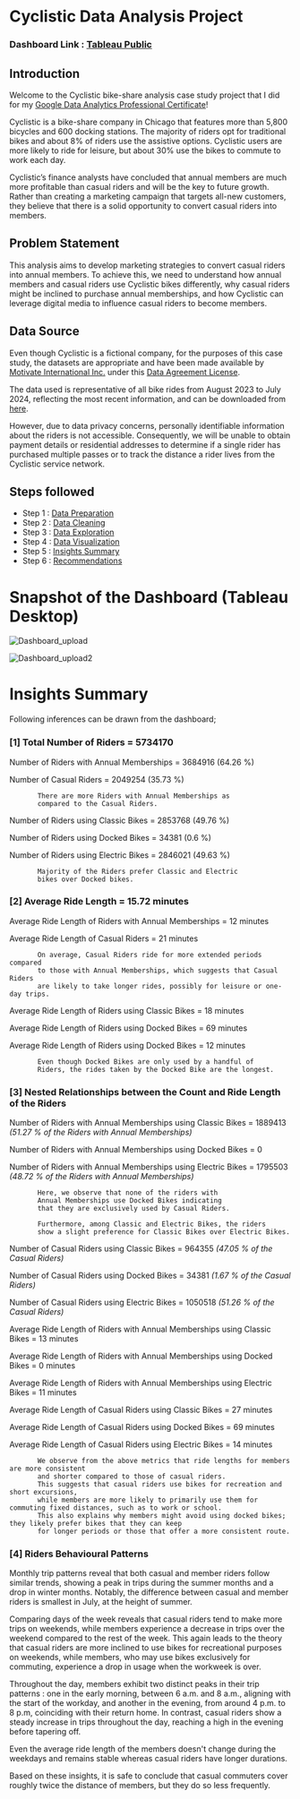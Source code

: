 # Cyclistic Data Analysis Project

### Dashboard Link : [Tableau Public](https://public.tableau.com/views/CYCLISTICDASHBOARD3/Dashboard23?:language=en-US&:sid=&:redirect=auth&:display_count=n&:origin=viz_share_link)

## Introduction

Welcome to the Cyclistic bike-share analysis case study project that I did for my
[Google Data Analytics Professional Certificate](https://www.coursera.org/professional-certificates/google-data-analytics)!

Cyclistic is a bike-share company in Chicago that features more than 5,800 bicycles and 600 docking stations. The majority of riders opt for traditional bikes and about 8% of riders use the assistive options. Cyclistic users are more likely to ride for leisure, but about 30% use the bikes to commute to work each day.

Cyclistic’s finance analysts have concluded that annual members are much more profitable than casual riders and will be the key to future growth. Rather than creating a marketing campaign that targets all-new customers, they believe that there is a solid opportunity to convert casual riders into members.

## Problem Statement

This analysis aims to develop marketing strategies to convert casual riders into annual members. To achieve this, we need to understand how annual members and casual riders use Cyclistic bikes differently, why casual riders might be inclined to purchase annual memberships, and how Cyclistic can leverage digital media to influence casual riders to become members.


## Data Source

Even though Cyclistic is a fictional company, for the purposes of this case study, the datasets are appropriate and
have been made available by [Motivate International Inc.](https://motivateco.com/) under this [Data Agreement License](https://divvybikes.com/data-license-agreement).

The data used is representative of all bike rides from August 2023 to July 2024, reflecting the most recent information, and can be downloaded from [here](https://divvy-tripdata.s3.amazonaws.com/index.html).

However, due to data privacy concerns, personally identifiable information about the riders is not accessible. Consequently, we will be unable to obtain payment details or residential addresses to determine if a single rider has purchased multiple passes or to track the distance a rider lives from the Cyclistic service network.


## Steps followed 

- Step 1 : [Data Preparation](https://github.com/suhaniarora06/Cyclistic-Case-Study-Google-Data-Analytics-Capstone-/blob/main/Data%20Preparation.sql)
- Step 2 : [Data Cleaning](https://github.com/suhaniarora06/Cyclistic-Case-Study-Google-Data-Analytics-Capstone-/blob/main/Data%20Cleaning.sql)
- Step 3 : [Data Exploration](https://github.com/suhaniarora06/Cyclistic-Case-Study-Google-Data-Analytics-Capstone-/blob/main/Data%20Exploration.sql)
- Step 4 : [Data Visualization](https://github.com/suhaniarora06/Cyclistic-Case-Study-Google-Data-Analytics-Capstone-/blob/main/Data%20Visualization.pdf)
- Step 5 : [Insights Summary](#Insights-Summary)
- Step 6 : [Recommendations](#Recommendations)




# Snapshot of the Dashboard (Tableau Desktop)

![Dashboard_upload](https://github.com/user-attachments/assets/7eaacb3e-94c7-49da-b675-00e046c7cc21)

![Dashboard_upload2](https://github.com/user-attachments/assets/83fbc479-1be7-49db-b639-86e922f60952)


# Insights Summary
Following inferences can be drawn from the dashboard;

### [1] Total Number of Riders = 5734170

   Number of Riders with Annual Memberships = 3684916 (64.26 %)

   Number of Casual Riders = 2049254 (35.73 %)

           There are more Riders with Annual Memberships as 
           compared to the Casual Riders.

   Number of Riders using Classic Bikes = 2853768 (49.76 %)

   Number of Riders using Docked Bikes = 34381 (0.6 %)

   Number of Riders using Electric Bikes = 2846021 (49.63 %)

           Majority of the Riders prefer Classic and Electric 
           bikes over Docked bikes.
        
           
### [2] Average Ride Length = 15.72 minutes

Average Ride Length of Riders with Annual Memberships = 12 minutes

Average Ride Length of Casual Riders = 21 minutes

           On average, Casual Riders ride for more extended periods compared 
           to those with Annual Memberships, which suggests that Casual Riders 
           are likely to take longer rides, possibly for leisure or one-day trips.

Average Ride Length of Riders using Classic Bikes = 18 minutes

Average Ride Length of Riders using Docked Bikes = 69 minutes

Average Ride Length of Riders using Docked Bikes = 12 minutes
  
           Even though Docked Bikes are only used by a handful of
           Riders, the rides taken by the Docked Bike are the longest.

  
### [3] Nested Relationships between the Count and Ride Length of the Riders
  
Number of Riders with Annual Memberships using Classic Bikes = 1889413 *(51.27 % of the Riders with Annual Memberships)*

Number of Riders with Annual Memberships using Docked Bikes = 0

Number of Riders with Annual Memberships using Electric Bikes = 1795503 *(48.72 % of the Riders with Annual Memberships)*

           Here, we observe that none of the riders with 
           Annual Memberships use Docked Bikes indicating 
           that they are exclusively used by Casual Riders.
           
           Furthermore, among Classic and Electric Bikes, the riders 
           show a slight preference for Classic Bikes over Electric Bikes.

           
Number of Casual Riders using Classic Bikes = 964355 *(47.05 % of the Casual Riders)*

Number of Casual Riders using Docked Bikes = 34381 *(1.67 % of the Casual Riders)*

Number of Casual Riders using Electric Bikes =  1050518 *(51.26 % of the Casual Riders)* <br>



Average Ride Length of Riders with Annual Memberships using Classic Bikes = 13 minutes

Average Ride Length of Riders with Annual Memberships using Docked Bikes = 0 minutes

Average Ride Length of Riders with Annual Memberships using Electric Bikes = 11 minutes

Average Ride Length of Casual Riders using Classic Bikes = 27 minutes

Average Ride Length of Casual Riders using Docked Bikes = 69 minutes

Average Ride Length of Casual Riders using Electric Bikes = 14 minutes
 
           We observe from the above metrics that ride lengths for members are more consistent 
           and shorter compared to those of casual riders. 
           This suggests that casual riders use bikes for recreation and short excursions, 
           while members are more likely to primarily use them for commuting fixed distances, such as to work or school.
           This also explains why members might avoid using docked bikes; they likely prefer bikes that they can keep 
           for longer periods or those that offer a more consistent route.


 ### [4] Riders Behavioural Patterns


 Monthly trip patterns reveal that both casual and member riders follow similar trends, showing a peak in trips during the summer months and a drop in winter months. Notably, the difference between casual and 
 member riders is smallest in July, at the height of summer.

 Comparing days of the week reveals that casual riders tend to make more trips on weekends, while members experience a decrease in trips over the weekend compared to the rest of the week. This again leads to the 
 theory that casual riders are more inclined to use bikes for recreational purposes on weekends, while members, who may use bikes exclusively for commuting, experience a drop in usage when the workweek is over.

 Throughout the day, members exhibit two distinct peaks in their trip patterns : 
 one in the early morning, between 6 a.m. and 8 a.m., aligning with the start of the workday, and another in the evening, from around 4 p.m. to 8 p.m, coinciding with their return home. In contrast, casual 
 riders show a steady increase in trips throughout the day, reaching a high in the evening before tapering off.

 Even the average ride length of the members doesn't change during the weekdays and remains stable whereas casual riders have longer durations.

 Based on these insights, it is safe to conclude that casual commuters cover roughly twice the distance of members, but they do so less frequently. 









 
